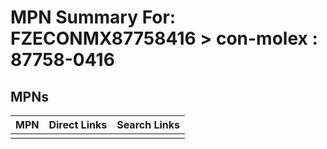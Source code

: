 



# MPN Summary For: FZECONMX87758416 > con-molex : 87758-0416

## MPNs
  

|MPN|Direct Links|Search Links|
| :--- | :--- | :--- |
||||
